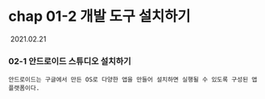 # chap 01-2 개발 도구 설치하기

​																																											2021.02.21



### 02-1 안드로이드 스튜디오 설치하기

```
안드로이드는 구글에서 만든 OS로 다양한 앱을 만들어 설치하면 실행될 수 있도록 구성된 앱 플랫폼이다.
```
